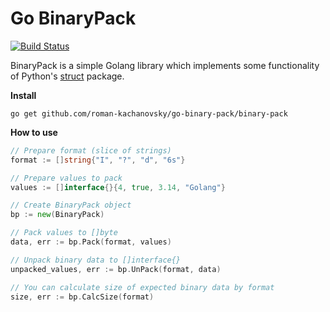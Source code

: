 # Go BinaryPack

[![Build Status](https://travis-ci.org/roman-kachanovsky/go-binary-pack.svg?branch=master)](https://travis-ci.org/roman-kachanovsky/go-binary-pack)

BinaryPack is a simple Golang library which implements some functionality of Python's [struct](https://docs.python.org/2/library/struct.html) package.

**Install**

`go get github.com/roman-kachanovsky/go-binary-pack/binary-pack`

**How to use**

```go
// Prepare format (slice of strings)
format := []string{"I", "?", "d", "6s"}

// Prepare values to pack
values := []interface{}{4, true, 3.14, "Golang"}

// Create BinaryPack object
bp := new(BinaryPack)

// Pack values to []byte
data, err := bp.Pack(format, values)

// Unpack binary data to []interface{}
unpacked_values, err := bp.UnPack(format, data)

// You can calculate size of expected binary data by format
size, err := bp.CalcSize(format)

```
